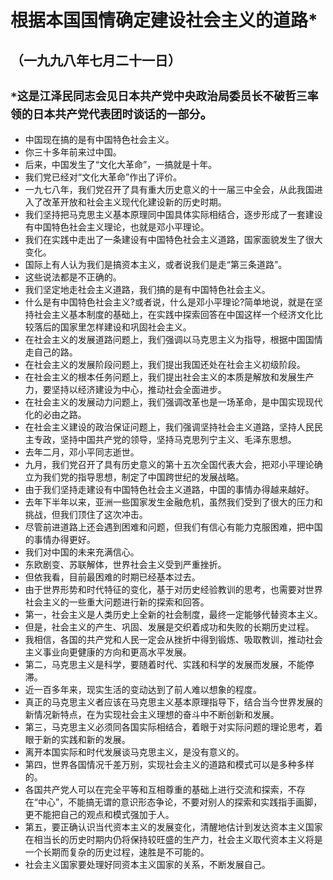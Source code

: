 # 根据本国国情确定建设社会主义的道路*## （一九九八年七月二十一日）
## `*这是江泽民同志会见日本共产党中央政治局委员长不破哲三率领的日本共产党代表团时谈话的一部分`。- 中国现在搞的是有中国特色社会主义。- 你三十多年前来过中国。- 后来，中国发生了“文化大革命”，一搞就是十年。- 我们党已经对“文化大革命”作出了评价。- 一九七八年，我们党召开了具有重大历史意义的十一届三中全会，从此我国进入了改革开放和社会主义现代化建设新的历史时期。- 我们坚持把马克思主义基本原理同中国具体实际相结合，逐步形成了一套建设有中国特色社会主义理论，也就是邓小平理论。- 我们在实践中走出了一条建设有中国特色社会主义道路，国家面貌发生了很大变化。- 国际上有人认为我们是搞资本主义，或者说我们是走“第三条道路”。- 这些说法都是不正确的。- 我们坚定地走社会主义道路，我们搞的是有中国特色社会主义。- 什么是有中国特色社会主义?或者说，什么是邓小平理论?简单地说，就是在坚持社会主义基本制度的基础上，在实践中探索回答在中国这样一个经济文化比较落后的国家里怎样建设和巩固社会主义。- 在社会主义的发展道路问题上，我们强调以马克思主义为指导，根据中国国情走自己的路。- 在社会主义的发展阶段问题上，我们提出我国还处在社会主义初级阶段。- 在社会主义的根本任务问题上，我们提出社会主义的本质是解放和发展生产力，要坚持以经济建设为中心，推动社会全面进步。- 在社会主义的发展动力问题上，我们强调改革也是一场革命，是中国实现现代化的必由之路。- 在社会主义建设的政治保证问题上，我们强调坚持社会主义道路，坚持人民民主专政，坚持中国共产党的领导，坚持马克思列宁主义、毛泽东思想。- 去年二月，邓小平同志逝世。- 九月，我们党召开了具有历史意义的第十五次全国代表大会，把邓小平理论确立为我们党的指导思想，制定了中国跨世纪的发展战略。- 由于我们坚持走建设有中国特色社会主义道路，中国的事情办得越来越好。- 去年下半年以来，亚洲一些国家发生金融危机，虽然我们受到了很大的压力和挑战，但我们顶住了这次冲击。- 尽管前进道路上还会遇到困难和问题，但我们有信心有能力克服困难，把中国的事情办得更好。- 我们对中国的未来充满信心。- 东欧剧变、苏联解体，世界社会主义受到严重挫折。- 但依我看，目前最困难的时期已经基本过去。- 由于世界形势和时代特征的变化，基于对历史经验教训的思考，也需要对世界社会主义的一些重大问题进行新的探索和回答。- 第一，社会主义是人类历史上全新的社会制度，最终一定能够代替资本主义。- 但是，社会主义的产生、巩固、发展是交织着成功和失败的长期历史过程。- 我相信，各国的共产党和人民一定会从挫折中得到锻炼、吸取教训，推动社会主义事业向更健康的方向和更高水平发展。- 第二，马克思主义是科学，要随着时代、实践和科学的发展而发展，不能停滞。- 近一百多年来，现实生活的变动达到了前人难以想象的程度。- 真正的马克思主义者应该在马克思主义基本原理指导下，结合当今世界发展的新情况新特点，在为实现社会主义理想的奋斗中不断创新和发展。- 第三，马克思主义必须同各国实际相结合，着眼于对实际问题的理论思考，着眼于新的实践和新的发展。- 离开本国实际和时代发展谈马克思主义，是没有意义的。- 第四，世界各国情况千差万别，实现社会主义的道路和模式可以是多种多样的。- 各国共产党人可以在完全平等和互相尊重的基础上进行交流和探索，不存在“中心”，不能搞无谓的意识形态争论，不要对别人的探索和实践指手画脚，更不能把自己的观点和模式强加于人。- 第五，要正确认识当代资本主义的发展变化，清醒地估计到发达资本主义国家在相当长的历史时期内仍将保持较旺盛的生产力，社会主义取代资本主义将是一个长期而复杂的历史过程，速胜是不可能的。- 社会主义国家要处理好同资本主义国家的关系，不断发展自己。 